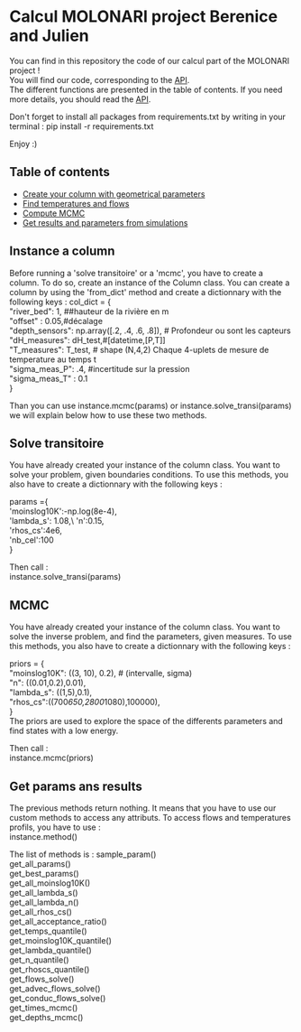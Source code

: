 # Calcul MOLONARI project Berenice and Julien
You can find in this repository the code of our calcul part of the MOLONARI project !\
You will find our code, corresponding to the [API](https://docs.google.com/document/d/1MTkTiIvkihPglCRGPvlOzKta0icA32QY/edit).\
The different functions are presented in the table of contents.
If you need more details, you should read the [API](https://docs.google.com/document/d/1MTkTiIvkihPglCRGPvlOzKta0icA32QY/edit).

Don't forget to install all packages from requirements.txt by writing in your terminal : pip install -r requirements.txt


Enjoy :)

## Table of contents

- [Create your column with geometrical parameters](#Instance-a-column)
- [Find temperatures and flows](#Solve-transitoire)
- [Compute MCMC](#MCMC)
- [Get results and parameters from simulations](#Get_params)

## Instance a column
Before running a 'solve transitoire' or a 'mcmc', you have to create a column. To do so, create an instance of the Column class.
You can create a column by using the 'from_dict' method and create a dictionnary with the following keys :
col_dict = {\
    "river_bed": 1, ##hauteur de la rivière en m\
    "offset" : 0.05,#décalage\
    "depth_sensors": np.array([.2, .4, .6, .8]), # Profondeur ou sont les capteurs\
    "dH_measures": dH_test,#[datetime,[P,T]]\
    "T_measures": T_test, # shape (N,4,2) Chaque 4-uplets de mesure de temperature au temps t\
    "sigma_meas_P": .4, #incertitude sur la pression\
    "sigma_meas_T" : 0.1\
}

Than you can use instance.mcmc(params) or instance.solve_transi(params)
we will explain below how to use these two methods.

## Solve transitoire
You have already created your instance of the column class.
You want to solve your problem, given boundaries conditions. 
To use this methods, you also have to create a dictionnary with the following keys :

params ={\
'moinslog10K':-np.log(8e-4),\
'lambda_s': 1.08,\ 
'n':0.15,\
'rhos_cs':4e6,\
'nb_cel':100\
}

Then call :\
instance.solve_transi(params)


## MCMC
You have already created your instance of the column class.
You want to solve the inverse problem, and find the parameters, given measures. 
To use this methods, you also have to create a dictionnary with the following keys :

priors = {\
    "moinslog10K": ((3, 10), 0.2), # (intervalle, sigma)\
    "n": ((0.01,0.2),0.01),\
    "lambda_s": ((1,5),0.1),\
    "rhos_cs":((700*650,2800*1080),100000),\
}\
The priors are used to explore the space of the differents parameters and find states with a low energy.

Then call :\
instance.mcmc(priors)

## Get params ans results
The previous methods return nothing. It means that you have to use our custom methods to access any attributs. To access flows and temperatures profils, you have to use :\
instance.method()

The list of methods is :
sample_param()\
get_all_params()\
get_best_params()\
get_all_moinslog10K()\
get_all_lambda_s()\
get_all_lambda_n()\
get_all_rhos_cs()\
get_all_acceptance_ratio()\
get_temps_quantile()\
get_moinslog10K_quantile()\
get_lambda_quantile()\
get_n_quantile()\
get_rhoscs_quantile()\
get_flows_solve()\
get_advec_flows_solve()\
get_conduc_flows_solve()\
get_times_mcmc()\
get_depths_mcmc()

